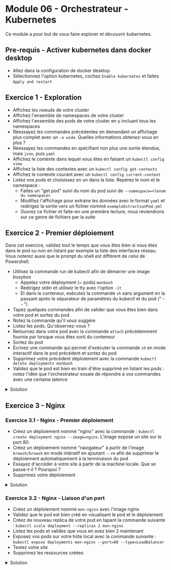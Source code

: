 # Module 06 - Orchestrateur - Kubernetes

Ce module a pour but de vous faire explorer et découvrir kubernetes.

## Pre-requis - Activer kubernetes dans docker desktop

- Allez dans la configuration de docker desktop
- Sélectionnez l'option kubernetes, cochez `Enable kubernetes` et faites `Apply and restart`

## Exercice 1 - Exploration

- Affichez les noeuds de votre cluster
- Affichez l'ensemble de namespaces de votre cluster
- Affichez l'ensemble des pods de votre cluster en y incluant tous les namespaces
- Réessayez les commandes précédentes en demandant un affichage plus complet avec un `-o wide`. Quelles informations obtenez-vous en plus ?
- Réessayez les commandes en spécifiant non plus une sortie étendue, mais `json`, puis `yaml`
- Affichez le contexte dans lequel vous êtes en faisant un ```kubectl config view```
- Affichez la liste des contextes avec un `kubectl config get-contexts`
- Affichez le contexte courant avec un `kubectl config current-context`
- Listez vos pods et choisissez en un dans la liste. Repérez le nom et le namespace :
  - Faites un "get pod" suivi du nom du pod suivi de `--namespace=<lenom du namespace>`
  - Modifiez l'affichage pour extraire les données avec le format `yaml` et redirigez la sortie vers un fichier nommé `exempleExtractionPod.yml`
  - Ouvrez ce fichier et faite-en une première lecture, nous reviendrons sur ce genre de fichiers par la suite

## Exercice 2 - Premier déploiement

Dans cet exercice, validez tout le temps que vous êtes bien si vous êtes dans le pod ou non en listant par exemple la liste des interfaces réseau. Vous noterez aussi que le prompt du shell est différent de celui de Powershell.

- Utilisez la commande run de kubectl afin de démarrer une image busybox
  - Appelez votre déployment (~ pods) `monbash`
  - Redirigez stdin et utilisez le tty avec l'option `-it`
  - Et dans le conteneur, exécutez la commande `sh` sans argument en la passant après le séparateur de paramètres du kubectl et du pod (" -- ")
- Tapez quelques commandes afin de valider que vous êtes bien dans votre pod et sortez du pod
- Notez la commande qu'il vous suggère
- Listez les pods. Qu'observez-vous ?
- Retournez dans votre pod avec la commande `attach` précédemment fournie par lorsque vous êtes sorti du conteneur
- Sortez du pod
- Écrivez une commande qui permet d'exécuter la commande `sh` en mode interactif dans le pod précédent et sortez du pod
- Supprimez votre précédent déploiement avec la commande `kubectl delete deployments monbash`
- Validez que le pod est bien en train d'être supprimé en listant les pods : notez l'idée que l'orchestrateur essaie de répondre à vos commandes avec une certaine latence

<details>
    <summary>Solution</summary>

```bash
kubectl run monbash --image=busybox -it -- sh
kubectl get pods -o wide
kubectl attach monbash-78c9b77fb9-wb27p -c monbash -i -t
kubectl exec monbash-78c9b77fb9-wb27p -it -- sh
```

</details>

## Exercice 3 - Nginx

### Exercice 3.1 - Nginx - Premier déploiement

- Créez un déploiement nommé "nginx" avec la commande : ```kubectl create deployment nginx --image=nginx```. L'image expose un site sur le port 80.
- Créez un déploiement nommé "navigateur" à partir de l'image `browsh/browsh` en mode intératif en ajoutant `--rm` afin de supprimer le déploiement automatiquement à la terminaison du pod
- Essayez d'accéder à votre site à partir de la machine locale. Que se passe-t-il ? Pourquoi ?
- Supprimez votre déploiement

<details>
    <summary>Solution</summary>

```bash
kubectl create deployment nginx --image=nginx
kubectl run navigateur --image=browsh/browsh -it --rm
kubectl delete deployment nginx
```

</details>

### Exercice 3.2 - Nginx - Liaison d'un port

- Créez un déploiement nommé `mon-nginx` avec l'image nginx
- Validez que le pod est bien créé en visualisant le pod et le déploiement
- Créez de nouveau replica de votre pod en tapant la commande suivante : ```kubectl scale deployment --replicas 2 mon-nginx```
- Listez les pods et validez que vous en avez bien 2 maintenant
- Exposez vos pods sur votre hôte local avec la commande suivante : ```kubectl expose deployments mon-nginx --port=80 --type=LoadBalancer```
- Testez votre site
- Supprimez les ressources créées

<details>
    <summary>Solution</summary>

```bash
kubectl create deployment mon-nginx --image=nginx
kubectl get pods -o wide
kubectl get deployments -o wide
kubectl scale deployment --replicas 2 mon-nginx
kubectl expose deployments mon-nginx --port=80 --type=LoadBalancer
kubectl delete service mon-nginx
kubectl delete deployment mon-nginx
```

</details>

